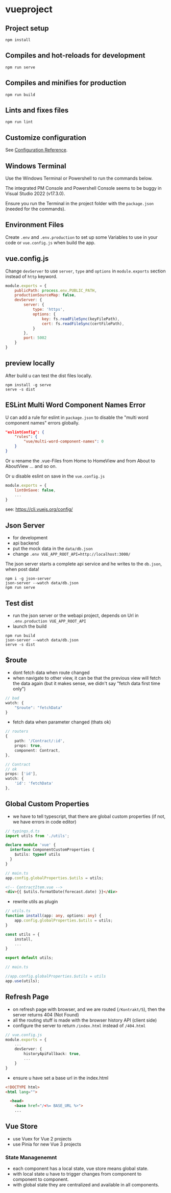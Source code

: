 # vueproject

## Project setup
```
npm install
```

## Compiles and hot-reloads for development
```
npm run serve
```

## Compiles and minifies for production
```
npm run build
```

## Lints and fixes files
```
npm run lint
```

## Customize configuration
See [Configuration Reference](https://cli.vuejs.org/config/).

## Windows Terminal
Use the Windows Terminal or Powershell to run the commands below.

The integrated PM Console and Powershell Console seems to be buggy
in Visual Studio 2022 (v17.3.0).

Ensure you run the Terminal in the project folder with the 
``package.json`` (needed for the commands).

## Environment Files
Create ``.env`` and ``.env.production`` to set up some Variables to use
in your code or ``vue.config.js`` when build the app.

## vue.config.js
Change ``devServer`` to use ``server``, ``type`` and ``options`` in
``module.exports`` section instead of ``http`` keyword.

```javascript
module.exports = {
    publicPath: process.env.PUBLIC_PATH,
    productionSourceMap: false,
    devServer: {
        server: {
            type: 'https',
            options: {
                key: fs.readFileSync(keyFilePath),
                cert: fs.readFileSync(certFilePath),
            }
        },
        port: 5002
    }
}
```

## preview locally
After build u can test the dist files locally.

```
npm install -g serve
serve -s dist
```

## ESLint Multi Word Component Names Error
U can add a rule for eslint in ``package.json`` 
to disable the "multi word component names" errors globally.

```json
"eslintConfig": {
    "rules": {
        "vue/multi-word-component-names": 0
    }
}
```

Or u rename the .vue-Files from Home to HomeView
and from About to AboutView ... and so on.

Or u disable eslint on save in the ``vue.config.js``

```javascript
module.exports = {
    lintOnSave: false,
    ...
}
```

see: https://cli.vuejs.org/config/

## Json Server

- for development
- api backend
- put the mock data in the ``data/db.json``
- change ```.env VUE_APP_ROOT_API=http://localhost:3000/```

The json server starts a complete api service and he writes to the ``db.json``, when post data!

```
npm i -g json-server
json-server --watch data/db.json
npm run serve
```

## Test dist

- run the json server or the webapi project, depends on Url in ``.env.production VUE_APP_ROOT_API``
- launch the build

```
npm run build
json-server --watch data/db.json
serve -s dist
```
## $route

- dont fetch data when route changed
- when navigate to other view, it can be that the previous view will fetch the data again (but it makes sense, we didn't say "fetch data first time only")

```typescript
// bad
watch: {
    "$route": "fetchData"
}
```

- fetch data when parameter changed (thats ok)

```typescript
// routers
{
    path: '/Contract/:id',
    props: true,
    component: Contract,
},
```

```typescript
// Contract
// ok
props: ['id'],
watch: {
    'id': 'fetchData'
},
```

## Global Custom Properties

- we have to tell typescript, that there are global custom properties (if not, we have errors in code editor)

```typescript
// typings.d.ts
import utils from './utils';

declare module 'vue' {
  interface ComponentCustomProperties {
    $utils: typeof utils
  }
}

```

```typescript
// main.ts
app.config.globalProperties.$utils = utils;
```

```html
<!-- ContractItem.vue -->
<div>{{ $utils.formatDate(forecast.date) }}</div>
```

- rewrite utils as plugin

```typescript
// utils.ts
function install(app: any, options: any) {
    app.config.globalProperties.$utils = utils;
}

const utils = {
    install,
    ...
}

export default utils;
```

```typescript
// main.ts

//app.config.globalProperties.$utils = utils
app.use(utils);
```


## Refresh Page

- on refresh page with browser, and we are routed (``/Kontrakt/5``), then the server returns 404 (Not Found)
- all the routing stuff is made with the browser history API (client side)
- configure the server to return ``/index.html`` instead of ``/404.html``

```typescript
// vue.config.js
module.exports = {
    ...
    devServer: {
        historyApiFallback: true,
        ...
    }
}
```

- ensure u have set a base url in the index.html

```html
<!DOCTYPE html>
<html lang="">

  <head>
    <base href="/<%= BASE_URL %>">
    ...
```

## Vue Store

- use Vuex for Vue 2 projects
- use Pinia for new Vue 3 projects

### State Managenemnt

- each component has a local state, vue store means global state.
- with local state u have to trigger changes from component to component to component.
- with global state they are centralized and available in all components.


